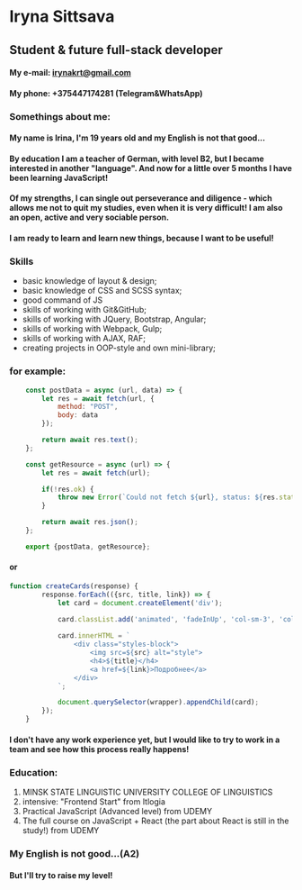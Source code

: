 # Iryna Sittsava
## Student & future full-stack developer

#### **My e-mail:** irynakrt@gmail.com
#### **My phone:** +375447174281 (Telegram&WhatsApp)

### Somethings about me:
#### My name is Irina, I'm 19 years old and my English is not that good...
#### By education I am a teacher of German, with level B2, but I became interested in another "language". And now for a little over 5 months I have been learning JavaScript! 
#### Of my strengths, I can single out perseverance and diligence - which allows me not to quit my studies, even when it is very difficult! I am also an open, active and very sociable person.
#### I am ready to learn and learn new things, because I want to be useful!

### Skills
* basic knowledge of layout & design;
* basic knowledge of CSS and SCSS syntax;
* good command of JS
* skills of working with Git&GitHub;
* skills of working with JQuery, Bootstrap, Angular;
* skills of working with Webpack, Gulp;
* skills of working with AJAX, RAF;
* creating projects in OOP-style and own mini-library;

### for example:
``` JavaScript
    const postData = async (url, data) => {
        let res = await fetch(url, {
            method: "POST",
            body: data
        });

        return await res.text();
    };

    const getResource = async (url) => {
        let res = await fetch(url);

        if(!res.ok) {
            throw new Error(`Could not fetch ${url}, status: ${res.status}`);
        }

        return await res.json();
    }; 

    export {postData, getResource}; 
 ```
#### or
``` JavaScript
function createCards(response) {
        response.forEach(({src, title, link}) => {
            let card = document.createElement('div');

            card.classList.add('animated', 'fadeInUp', 'col-sm-3', 'col-sm-offset-0', 'col-xs-10', 'col-xs-offset-1');
        
            card.innerHTML = `
                <div class="styles-block">
                    <img src=${src} alt="style">
                    <h4>${title}</h4>
                    <a href=${link}>Подробнее</a>
                </div>
            `;

            document.querySelector(wrapper).appendChild(card);
        });
    }
```

#### I don't have any work experience yet, but I would like to try to work in a team and see how this process really happens!

### Education:
1. MINSK STATE LINGUISTIC UNIVERSITY COLLEGE OF LINGUISTICS
2. intensive: "Frontend Start" from Itlogia
3. Practical JavaScript (Advanced level) from UDEMY
4. The full course on JavaScript + React (the part about React is still in the study!) from UDEMY

### My English is not good...(A2)
#### But I'll try to raise my level!
